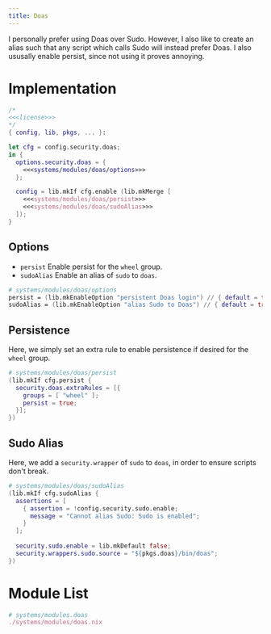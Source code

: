 ```yaml
---
title: Doas
---
```


I personally prefer using Doas over Sudo. However, I also like to create an alias such that any script which calls Sudo will instead prefer Doas. I also ususally enable persist, since not using it proves annoying.

# Implementation
```nix systems/modules/doas.nix
/*
<<<license>>>
*/
{ config, lib, pkgs, ... }:

let cfg = config.security.doas;
in {
  options.security.doas = {
    <<<systems/modules/doas/options>>>
  };

  config = lib.mkIf cfg.enable (lib.mkMerge [
    <<<systems/modules/doas/persist>>>
    <<<systems/modules/doas/sudoAlias>>>
  ]);
}
```

## Options
- `persist` Enable persist for the `wheel` group.
- `sudoAlias` Enable an alias of `sudo` to `doas`.

```nix "systems/modules/doas/options"
# systems/modules/doas/options
persist = (lib.mkEnableOption "persistent Doas login") // { default = true; };
sudoAlias = (lib.mkEnableOption "alias Sudo to Doas") // { default = true; };
```

## Persistence
Here, we simply set an extra rule to enable persistence if desired for the `wheel` group.
```nix "systems/modules/doas/persist"
# systems/modules/doas/persist
(lib.mkIf cfg.persist {
  security.doas.extraRules = [{
    groups = [ "wheel" ];
    persist = true;
  }];
})
```

## Sudo Alias
Here, we add a `security.wrapper` of `sudo` to `doas`, in order to ensure scripts don't break.
```nix "systems/modules/doas/sudoAlias"
# systems/modules/doas/sudoAlias
(lib.mkIf cfg.sudoAlias {
  assertions = [
    { assertion = !config.security.sudo.enable;
      message = "Cannot alias Sudo: Sudo is enabled";
    }
  ];
  
  security.sudo.enable = lib.mkDefault false;
  security.wrappers.sudo.source = "${pkgs.doas}/bin/doas";
})
```

# Module List
```nix "systems/modules" +=
# systems/modules.doas
./systems/modules/doas.nix
```
